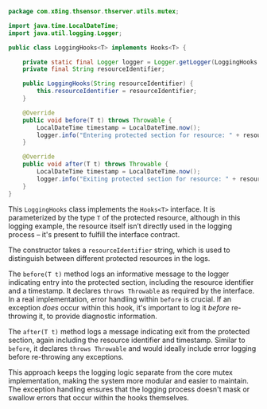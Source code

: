 ```java
package com.x8ing.thsensor.thserver.utils.mutex;

import java.time.LocalDateTime;
import java.util.logging.Logger;

public class LoggingHooks<T> implements Hooks<T> {

    private static final Logger logger = Logger.getLogger(LoggingHooks.class.getName());
    private final String resourceIdentifier;

    public LoggingHooks(String resourceIdentifier) {
        this.resourceIdentifier = resourceIdentifier;
    }

    @Override
    public void before(T t) throws Throwable {
        LocalDateTime timestamp = LocalDateTime.now();
        logger.info("Entering protected section for resource: " + resourceIdentifier + " at " + timestamp);
    }

    @Override
    public void after(T t) throws Throwable {
        LocalDateTime timestamp = LocalDateTime.now();
        logger.info("Exiting protected section for resource: " + resourceIdentifier + " at " + timestamp);
    }
}
```

This `LoggingHooks` class implements the `Hooks<T>` interface. It is parameterized by the type `T` of the protected resource, although in this logging example, the resource itself isn’t directly used in the logging process – it's present to fulfill the interface contract.

The constructor takes a `resourceIdentifier` string, which is used to distinguish between different protected resources in the logs.

The `before(T t)` method logs an informative message to the logger indicating entry into the protected section, including the resource identifier and a timestamp.  It declares `throws Throwable` as required by the interface.  In a real implementation, error handling within `before` is crucial. If an exception *does* occur within this hook, it's important to log it *before* re-throwing it, to provide diagnostic information.

The `after(T t)` method logs a message indicating exit from the protected section, again including the resource identifier and timestamp. Similar to `before`, it declares `throws Throwable` and would ideally include error logging before re-throwing any exceptions.

This approach keeps the logging logic separate from the core mutex implementation, making the system more modular and easier to maintain. The exception handling ensures that the logging process doesn't mask or swallow errors that occur within the hooks themselves.